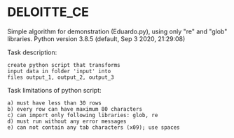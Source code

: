 # DELOITTE_CE
Simple algorithm for demonstration (Eduardo.py), using only "re" and "glob" libraries. Python version 3.8.5 (default, Sep 3 2020, 21:29:08)

Task description:

    create python script that transforms 
    input data in folder 'input' into 
    files output_1, output_2, output_3
    
 Task limitations of python script:

    a) must have less than 30 rows
    b) every row can have maximum 80 characters
    c) can import only following libraries: glob, re
    d) must run without any error messages
    e) can not contain any tab characters (x09); use spaces

